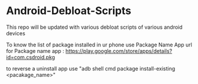 # Android-Debloat-Scripts
This repo will be updated with various debloat scripts of various android devices

To know the list of package installed in ur phone use Package Name App
url for Package name app : https://play.google.com/store/apps/details?id=com.csdroid.pkg

to reverse a uninstall app use 
"adb shell cmd package install-existing <pacakage_name>"
